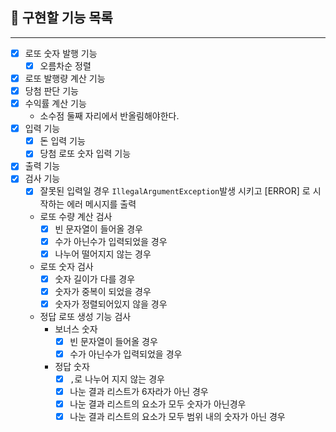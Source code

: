 ## 🔎 구현할 기능 목록
***

- [x] 로또 숫자 발행 기능
  - [x] 오름차순 정렬
- [x] 로또 발행량 계산 기능
- [x] 당첨 판단 기능
- [x] 수익률 계산 기능
  - 소수점 둘째 자리에서 반올림해야한다.
- [x] 입력 기능
  - [x] 돈 입력 기능
  - [x] 당첨 로또 숫자 입력 기능
- [x] 출력 기능
- [x] 검사 기능 
  - [x] 잘못된 입력일 경우 `IllegalArgumentException`발생 시키고 [ERROR] 로 시작하는 에러 메시지를 출력
  - 로또 수량 계산 검사
    - [x] 빈 문자열이 들어올 경우
    - [x] 수가 아닌수가 입력되었을 경우
    - [x] 나누어 떨어지지 않는 경우
  - 로또 숫자 검사
    - [x] 숫자 길이가 다를 경우
    - [x] 숫자가 중복이 되었을 경우
    - [x] 숫자가 정렬되어있지 않을 경우
  - 정답 로또 생성 기능 검사
    - 보너스 숫자
      - [x] 빈 문자열이 들어올 경우
      - [x] 수가 아닌수가 입력되었을 경우
    - 정답 숫자
      - [x] `,`로 나누어 지지 않는 경우
      - [x] 나눈 결과 리스트가 6자라가 아닌 경우
      - [x] 나눈 결과 리스트의 요소가 모두 숫자가 아닌경우
      - [x] 나눈 결과 리스트의 요소가 모두 범위 내의 숫자가 아닌 경우
